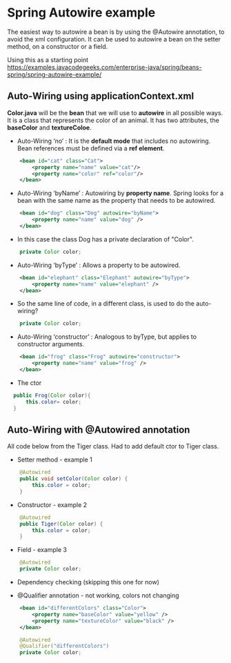 # Spring Autowire example

The easiest way to autowire a bean is by using the @Autowire annotation, to avoid the xml configuration. It can be used to autowire a bean on the setter method, on a constructor or a field.

Using this as a starting point
https://examples.javacodegeeks.com/enterprise-java/spring/beans-spring/spring-autowire-example/

## Auto-Wiring using applicationContext.xml

**Color.java** will be the **bean** that we will use to **autowire** in all possible ways. It is a class that represents the color of an animal. It has two attributes, the **baseColor** and **textureColoe**.

* Auto-Wiring ‘no’ : It is the **default mode** that includes no autowiring. Bean references must be defined via a **ref element**.
````xml
    <bean id="cat" class="Cat">
        <property name="name" value="cat"/>
        <property name="color" ref="color"/>
    </bean>
````
* Auto-Wiring ‘byName’ : Autowiring by **property name**. Spring looks for a bean with the same name as the property that needs to be autowired. 
````xml
    <bean id="dog" class="Dog" autowire="byName">
        <property name="name" value="dog" />
    </bean>
````
  * In this case the class Dog has a private declaration of "Color".
````java
    private Color color;
````
* Auto-Wiring ‘byType’ : Allows a property to be autowired.
```xml
    <bean id="elephant" class="Elephant" autowire="byType">
        <property name="name" value="elephant" />
    </bean>
```
  * So the same line of code, in a different class, is used to do the auto-wiring?
````java
    private Color color;
````
* Auto-Wiring ‘constructor’ : Analogous to byType, but applies to constructor arguments. 
````xml
    <bean id="frog" class="Frog" autowire="constructor">
        <property name="name" value="frog" />
    </bean>
````
  * The ctor
  ````java
    public Frog(Color color){
        this.color= color;
    }
````
## Auto-Wiring with @Autowired annotation

All code below from the Tiger class.  Had to add default ctor to Tiger class.

* Setter method - example 1
````java
    @Autowired
    public void setColor(Color color) {
        this.color = color;
    }
````
* Constructor - example 2
````java
    @Autowired
    public Tiger(Color color) {
        this.color = color;
    }
````
* Field - example 3
````java
    @Autowired
    private Color color;
````
* Dependency checking (skipping this one for now)

* @Qualifier annotation - not working, colors not changing
````xml
    <bean id="differentColors" class="Color">
        <property name="baseColor" value="yellow" />
        <property name="textureColor" value="black" />
    </bean>
````
````java
    @Autowired
    @Qualifier("differentColors")
    private Color color;
````
